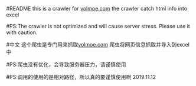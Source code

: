 #README
this is a crawler for [volmoe.com](https://volmoe.com/)
the crawler catch html info into excel

#PS:The crawler is not optimized and will cause server stress. Please use it with caution.





#中文
这个爬虫是专门用来抓取[volmoe.com](https://volmoe.com/)
爬虫将网页信息抓取并导入到excel中

#PS:爬虫没有优化，会导致服务器压力，请谨慎使用



#PS:调用的使用的是相对路径，所以真的要谨慎使用啊 2019.11.12